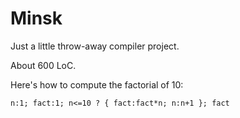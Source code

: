 # Minsk
Just a little throw-away compiler project.

About 600 LoC.

Here's how to compute the factorial of 10:

    n:1; fact:1; n<=10 ? { fact:fact*n; n:n+1 }; fact